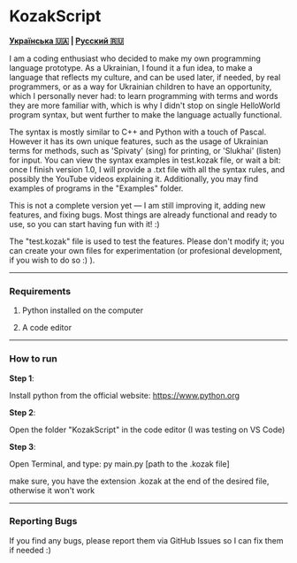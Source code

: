 # KozakScript

**[Українська 🇺🇦](README.uk.md) | [Русский 🇷🇺](README.ru.md)**

I am a coding enthusiast who decided to make my own programming language prototype. As a Ukrainian, I found it a fun idea, to make a language that reflects my culture, and can be used later, if needed, by real programmers, or as a way for Ukrainian children to have an opportunity, which I personally never had: to learn programming with terms and words they are more familiar with, which is why I didn't stop on single HelloWorld program syntax, but went further to make the language actually functional.

The syntax is mostly similar to C++ and Python with a touch of Pascal. However it has its own unique features, such as the usage of Ukrainian terms for methods, such as 'Spivaty' (sing) for printing, or 'Slukhai' (listen) for input. You can view the syntax examples in test.kozak file, or wait a bit: once I finish version 1.0, I will provide a .txt file with all the syntax rules, and possibly the YouTube videos explaining it. Additionally, you may find examples of programs in the "Examples" folder.

This is not a complete version yet — I am still improving it, adding new features, and fixing bugs. Most things are already functional and ready to use, so you can start having fun with it! :)

The "test.kozak" file is used to test the features. Please don't modify it; you can create your own files for experimentation (or profesional development, if you wish to do so :) ).

___

### Requirements

1. Python installed on the computer

2. A code editor

___

### How to run

**Step 1**:

Install python from the official website: https://www.python.org

**Step 2**:

Open the folder "KozakScript" in the code editor (I was testing on VS Code)

**Step 3**:

Open Terminal, and type: py main.py [path to the .kozak file] 

make sure, you have the extension .kozak at the end of the desired file, otherwise it won't work

____

### Reporting Bugs

If you find any bugs, please report them via GitHub Issues so I can fix them if needed :)

